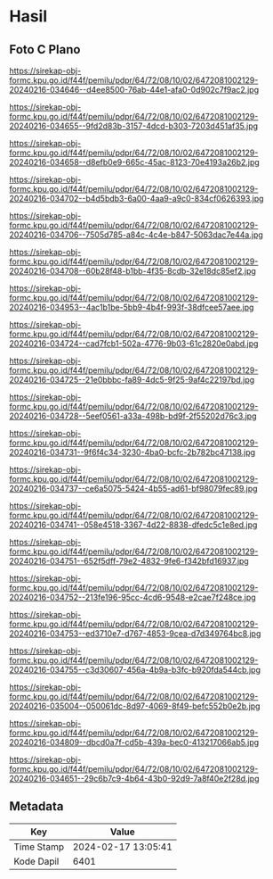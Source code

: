 # Hasil

## Foto C Plano

https://sirekap-obj-formc.kpu.go.id/f44f/pemilu/pdpr/64/72/08/10/02/6472081002129-20240216-034646--d4ee8500-76ab-44e1-afa0-0d902c7f9ac2.jpg

https://sirekap-obj-formc.kpu.go.id/f44f/pemilu/pdpr/64/72/08/10/02/6472081002129-20240216-034655--9fd2d83b-3157-4dcd-b303-7203d451af35.jpg

https://sirekap-obj-formc.kpu.go.id/f44f/pemilu/pdpr/64/72/08/10/02/6472081002129-20240216-034658--d8efb0e9-665c-45ac-8123-70e4193a26b2.jpg

https://sirekap-obj-formc.kpu.go.id/f44f/pemilu/pdpr/64/72/08/10/02/6472081002129-20240216-034702--b4d5bdb3-6a00-4aa9-a9c0-834cf0626393.jpg

https://sirekap-obj-formc.kpu.go.id/f44f/pemilu/pdpr/64/72/08/10/02/6472081002129-20240216-034706--7505d785-a84c-4c4e-b847-5063dac7e44a.jpg

https://sirekap-obj-formc.kpu.go.id/f44f/pemilu/pdpr/64/72/08/10/02/6472081002129-20240216-034708--60b28f48-b1bb-4f35-8cdb-32e18dc85ef2.jpg

https://sirekap-obj-formc.kpu.go.id/f44f/pemilu/pdpr/64/72/08/10/02/6472081002129-20240216-034953--4ac1b1be-5bb9-4b4f-993f-38dfcee57aee.jpg

https://sirekap-obj-formc.kpu.go.id/f44f/pemilu/pdpr/64/72/08/10/02/6472081002129-20240216-034724--cad7fcb1-502a-4776-9b03-61c2820e0abd.jpg

https://sirekap-obj-formc.kpu.go.id/f44f/pemilu/pdpr/64/72/08/10/02/6472081002129-20240216-034725--21e0bbbc-fa89-4dc5-9f25-9af4c22197bd.jpg

https://sirekap-obj-formc.kpu.go.id/f44f/pemilu/pdpr/64/72/08/10/02/6472081002129-20240216-034728--5eef0561-a33a-498b-bd9f-2f55202d76c3.jpg

https://sirekap-obj-formc.kpu.go.id/f44f/pemilu/pdpr/64/72/08/10/02/6472081002129-20240216-034731--9f6f4c34-3230-4ba0-bcfc-2b782bc47138.jpg

https://sirekap-obj-formc.kpu.go.id/f44f/pemilu/pdpr/64/72/08/10/02/6472081002129-20240216-034737--ce6a5075-5424-4b55-ad61-bf98079fec89.jpg

https://sirekap-obj-formc.kpu.go.id/f44f/pemilu/pdpr/64/72/08/10/02/6472081002129-20240216-034741--058e4518-3367-4d22-8838-dfedc5c1e8ed.jpg

https://sirekap-obj-formc.kpu.go.id/f44f/pemilu/pdpr/64/72/08/10/02/6472081002129-20240216-034751--652f5dff-79e2-4832-9fe6-f342bfd16937.jpg

https://sirekap-obj-formc.kpu.go.id/f44f/pemilu/pdpr/64/72/08/10/02/6472081002129-20240216-034752--213fe196-95cc-4cd6-9548-e2cae7f248ce.jpg

https://sirekap-obj-formc.kpu.go.id/f44f/pemilu/pdpr/64/72/08/10/02/6472081002129-20240216-034753--ed3710e7-d767-4853-9cea-d7d349764bc8.jpg

https://sirekap-obj-formc.kpu.go.id/f44f/pemilu/pdpr/64/72/08/10/02/6472081002129-20240216-034755--c3d30607-456a-4b9a-b3fc-b920fda544cb.jpg

https://sirekap-obj-formc.kpu.go.id/f44f/pemilu/pdpr/64/72/08/10/02/6472081002129-20240216-035004--050061dc-8d97-4069-8f49-befc552b0e2b.jpg

https://sirekap-obj-formc.kpu.go.id/f44f/pemilu/pdpr/64/72/08/10/02/6472081002129-20240216-034809--dbcd0a7f-cd5b-439a-bec0-413217066ab5.jpg

https://sirekap-obj-formc.kpu.go.id/f44f/pemilu/pdpr/64/72/08/10/02/6472081002129-20240216-034651--29c6b7c9-4b64-43b0-92d9-7a8f40e2f28d.jpg


## Metadata

| Key        | Value               |
| ---------- | ------------------- |
| Time Stamp | 2024-02-17 13:05:41 |
| Kode Dapil | 6401                |




